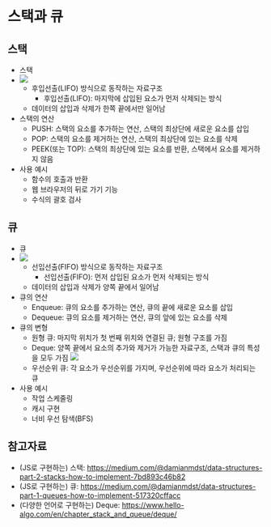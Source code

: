 # 스택과 큐

## 스택

- 스택
- ![](https://prmoreira23.github.io/assets/stack-data-structure.gif)
  - 후입선출(LIFO) 방식으로 동작하는 자료구조
    - 후입선출(LIFO): 마지막에 삽입된 요소가 먼저 삭제되는 방식
  - 데이터의 삽입과 삭제가 한쪽 끝에서만 일어남
- 스택의 연산
  - PUSH: 스택의 요소를 추가하는 연산, 스택의 최상단에 새로운 요소를 삽입
  - POP: 스택의 요소를 제거하는 연산, 스택의 최상단에 있는 요소를 삭제
  - PEEK(또는 TOP): 스택의 최상단에 있는 요소를 반환, 스택에서 요소를 제거하지 않음
- 사용 예시
  - 함수의 호출과 반환
  - 웹 브라우저의 뒤로 가기 기능
  - 수식의 괄호 검사

## 큐
- 큐
- ![](https://miro.medium.com/v2/resize:fit:1100/format:webp/0*HUWegihFk4x2x5vS.gif)
  - 선입선출(FIFO) 방식으로 동작하는 자료구조
    - 선입선출(FIFO): 먼저 삽입된 요소가 먼저 삭제되는 방식
  - 데이터의 삽입과 삭제가 양쪽 끝에서 일어남
- 큐의 연산
  - Enqueue: 큐의 요소를 추가하는 연산, 큐의 끝에 새로운 요소를 삽입
  - Dequeue: 큐의 요소를 제거하는 연산, 큐의 앞에 있는 요소를 삭제
- 큐의 변형
  - 원형 큐: 마지막 위치가 첫 번째 위치와 연결된 큐; 원형 구조를 가짐
  - Deque: 양쪽 끝에서 요소의 추가와 제거가 가능한 자료구조, 스택과 큐의 특성을 모두 가짐
  ![](https://www.hello-algo.com/en/chapter_stack_and_queue/deque.assets/deque_operations.png)
  - 우선순위 큐: 각 요소가 우선순위를 가지며, 우선순위에 따라 요소가 처리되는 큐
- 사용 예시
  - 작업 스케줄링
  - 캐시 구현
  - 너비 우선 탐색(BFS)
## 참고자료
- (JS로 구현하는) 스택: https://medium.com/@damianmdst/data-structures-part-2-stacks-how-to-implement-7bd893c46b82
- (JS로 구현하는) 큐: https://medium.com/@damianmdst/data-structures-part-1-queues-how-to-implement-517320cffacc
- (다양한 언어로 구현하는) Deque: https://www.hello-algo.com/en/chapter_stack_and_queue/deque/
